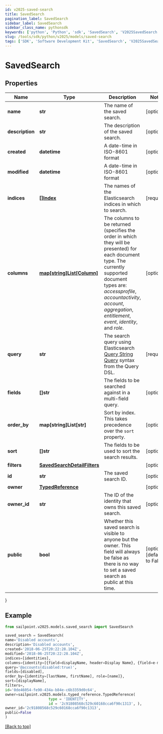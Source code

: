 ```yaml
---
id: v2025-saved-search
title: SavedSearch
pagination_label: SavedSearch
sidebar_label: SavedSearch
sidebar_class_name: pythonsdk
keywords: ['python', 'Python', 'sdk', 'SavedSearch', 'V2025SavedSearch'] 
slug: /tools/sdk/python/v2025/models/saved-search
tags: ['SDK', 'Software Development Kit', 'SavedSearch', 'V2025SavedSearch']
---
```


# SavedSearch


## Properties

Name | Type | Description | Notes
------------ | ------------- | ------------- | -------------
**name** | **str** | The name of the saved search.  | [optional] 
**description** | **str** | The description of the saved search.  | [optional] 
**created** | **datetime** | A date-time in ISO-8601 format | [optional] 
**modified** | **datetime** | A date-time in ISO-8601 format | [optional] 
**indices** | [**[]Index**](index) | The names of the Elasticsearch indices in which to search.  | [required]
**columns** | [**map[string]List[Column]**](https://docs.python.org/3/tutorial/datastructures.html#more-on-lists) | The columns to be returned (specifies the order in which they will be presented) for each document type.  The currently supported document types are: _accessprofile_, _accountactivity_, _account_, _aggregation_, _entitlement_, _event_, _identity_, and _role_.  | [optional] 
**query** | **str** | The search query using Elasticsearch [Query String Query](https://www.elastic.co/guide/en/elasticsearch/reference/5.2/query-dsl-query-string-query.html#query-string) syntax from the Query DSL.  | [required]
**fields** | **[]str** | The fields to be searched against in a multi-field query.  | [optional] 
**order_by** | **map[string]List[str]** | Sort by index. This takes precedence over the `sort` property.  | [optional] 
**sort** | **[]str** | The fields to be used to sort the search results.  | [optional] 
**filters** | [**SavedSearchDetailFilters**](saved-search-detail-filters) |  | [optional] 
**id** | **str** | The saved search ID.  | [optional] 
**owner** | [**TypedReference**](typed-reference) |  | [optional] 
**owner_id** | **str** | The ID of the identity that owns this saved search. | [optional] 
**public** | **bool** | Whether this saved search is visible to anyone but the owner. This field will always be false as there is no way to set a saved search as public at this time. | [optional] [default to False]
}

## Example

```python
from sailpoint.v2025.models.saved_search import SavedSearch

saved_search = SavedSearch(
name='Disabled accounts',
description='Disabled accounts',
created='2018-06-25T20:22:28.104Z',
modified='2018-06-25T20:22:28.104Z',
indices=[identities],
columns={identity=[{field=displayName, header=Display Name}, {field=e-mail, header=Work Email}]},
query='@accounts(disabled:true)',
fields=[disabled],
order_by={identity=[lastName, firstName], role=[name]},
sort=[displayName],
filters=,
id='0de46054-fe90-434a-b84e-c6b3359d0c64',
owner=sailpoint.v2025.models.typed_reference.TypedReference(
                    type = 'IDENTITY', 
                    id = '2c91808568c529c60168cca6f90c1313', ),
owner_id='2c91808568c529c60168cca6f90c1313',
public=False
)

```
[[Back to top]](#) 

